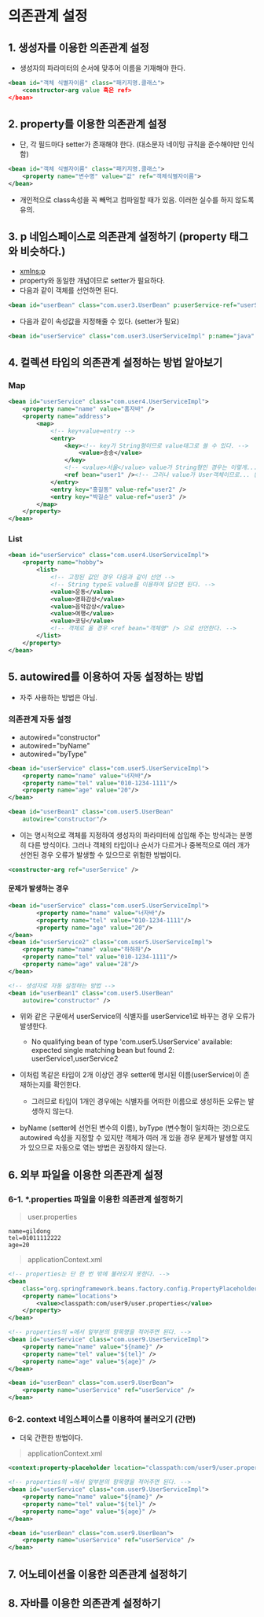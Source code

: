 # 의존관계 설정

## 1. 생성자를 이용한 의존관계 설정

- 생성자의 파라미터의 순서에 맞추어 이름을 기재해야 한다.

```xml
<bean id="객체 식별자이름" class="패키지명.클래스">
    <constructor-arg value 혹은 ref>
</bean>
```

## 2. property를 이용한 의존관계 설정

- 단, 각 필드마다 setter가 존재해야 한다. (대소문자 네이밍 규칙을 준수해야만 인식함)

```xml
<bean id="객체 식별자이름" class="패키지명.클래스">
    <property name="변수명" value="값" ref="객체식별자이름">
</bean>
```

- 개인적으로 class속성을 꼭 빼먹고 컴파일할 때가 있음. 이러한 실수를 하지 않도록 유의.

## 3. p 네임스페이스로 의존관계 설정하기 (property 태그와 비슷하다.)

- [xmlns:p]("http://www.springframework.org/schema/p")
- property와 동일한 개념이므로 setter가 필요하다.
- 다음과 같이 객체를 선언하면 된다.

```xml
<bean id="userBean" class="com.user3.UserBean" p:userService-ref="userService" />
```

- 다음과 같이 속성값을 지정해줄 수 있다. (setter가 필요)

```xml
<bean id="userService" class="com.user3.UserServiceImpl" p:name="java" p:tel="010-2222-3333" p:age="33"/>
```

## 4. 컬렉션 타입의 의존관계 설정하는 방법 알아보기

### Map

```xml
<bean id="userService" class="com.user4.UserServiceImpl">
    <property name="name" value="홈자바" />
    <property name="address">
        <map>
            <!-- key+value=entry -->
            <entry>
                <key><!-- key가 String형이므로 value태그로 쓸 수 있다. -->
                    <value>송송</value>
                </key>
                <!-- <value>서울</value> value가 String형인 경우는 이렇게... -->
                <ref bean="user1" /><!-- 그러나 value가 User객체이므로... 왼쪽과 같이 선언 -->
            </entry>
            <entry key="홍길동" value-ref="user2" />
            <entry key="박길순" value-ref="user3" />
        </map>
    </property>
</bean>
```

### List

```xml
<bean id="userService" class="com.user4.UserServiceImpl">
    <property name="hobby">
        <list>
            <!-- 고정된 값인 경우 다음과 같이 선언 -->
            <!-- String type도 value를 이용하여 담으면 된다. -->
            <value>운동</value>
            <value>영화감상</value>
            <value>음악감상</value>
            <value>여행</value>
            <value>코딩</value>
            <!-- 객체로 올 경우 <ref bean="객체명" /> 으로 선언한다. -->
        </list>
    </property>
</bean>
```

## 5. autowired를 이용하여 자동 설정하는 방법

- 자주 사용하는 방법은 아님.

### 의존관계 자동 설정

- autowired="constructor"
- autowired="byName"
- autowired="byType"

```xml
<bean id="userService" class="com.user5.UserServiceImpl">
    <property name="name" value="너자바"/>
    <property name="tel" value="010-1234-1111"/>
    <property name="age" value="20"/>
</bean>

<bean id="userBean1" class="com.user5.UserBean"
    autowire="constructor"/>
```

- 이는 명시적으로 객체를 지정하여 생성자의 파라미터에 삽입해 주는 방식과는 분명히 다른 방식이다.
  그러나 객체의 타입이나 순서가 다르거나 중복적으로 여러 개가 선언된 경우 오류가 발생할 수 있으므로 위험한 방법이다.

```xml
<constructor-arg ref="userService" />
```

#### 문제가 발생하는 경우

```xml
<bean id="userService" class="com.user5.UserServiceImpl">
		<property name="name" value="너자바"/>
		<property name="tel" value="010-1234-1111"/>
		<property name="age" value="20"/>
</bean>
<bean id="userService2" class="com.user5.UserServiceImpl">
    <property name="name" value="하하하"/>
    <property name="tel" value="010-1234-1111"/>
    <property name="age" value="28"/>
</bean>

<!-- 생성자로 자동 설정하는 방법 -->
<bean id="userBean1" class="com.user5.UserBean"
    autowire="constructor" />
```

- 위와 같은 구문에서 userService의 식별자를 userService1로 바꾸는 경우 오류가 발생한다.

  - No qualifying bean of type 'com.user5.UserService' available: expected single matching bean but found 2: userService1,userService2

- 이처럼 똑같은 타입이 2개 이상인 경우 setter에 명시된 이름(userService)이 존재하는지를 확인한다.

  - 그러므로 타입이 1개인 경우에는 식별자를 어떠한 이름으로 생성하든 오류는 발생하지 않는다.

- byName (setter에 선언된 변수의 이름), byType (변수형이 일치하는 것)으로도 autowired 속성을 지정할 수 있지만 객체가 여러 개 있을 경우 문제가 발생할 여지가 있으므로 자동으로 엮는 방법은 권장하지 않는다.

## 6. 외부 파일을 이용한 의존관계 설정

### 6-1. \*.properties 파일을 이용한 의존관계 설정하기

> user.properties

```properties
name=gildong
tel=01011112222
age=20
```

> applicationContext.xml

```xml
<!-- properties는 단 한 번 밖에 불러오지 못한다. -->
<bean
    class="org.springframework.beans.factory.config.PropertyPlaceholderConfigurer">
    <property name="locations">
        <value>classpath:com/user9/user.properties</value>
    </property>
</bean>

<!-- properties의 =에서 앞부분의 항목명을 적어주면 된다. -->
<bean id="userService" class="com.user9.UserServiceImpl">
    <property name="name" value="${name}" />
    <property name="tel" value="${tel}" />
    <property name="age" value="${age}" />
</bean>

<bean id="userBean" class="com.user9.UserBean">
    <property name="userService" ref="userService" />
</bean>
```

### 6-2. context 네임스페이스를 이용하여 불러오기 (간편)

- 더욱 간편한 방법이다.

> applicationContext.xml

```xml
<context:property-placeholder location="classpath:com/user9/user.properties" />

<!-- properties의 =에서 앞부분의 항목명을 적어주면 된다. -->
<bean id="userService" class="com.user9.UserServiceImpl">
    <property name="name" value="${name}" />
    <property name="tel" value="${tel}" />
    <property name="age" value="${age}" />
</bean>

<bean id="userBean" class="com.user9.UserBean">
    <property name="userService" ref="userService" />
</bean>
```

## 7. 어노테이션을 이용한 의존관계 설정하기

## 8. 자바를 이용한 의존관계 설정하기
